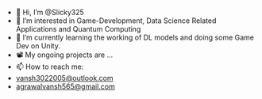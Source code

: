 - 👋 Hi, I’m @Slicky325
- 👀 I’m interested in Game-Development, Data Science Related Applications and Quantum Computing  
- 🌱 I’m currently learning the working of DL models and doing some Game Dev on Unity.
- 📽️ My ongoing projects are ...
- 📫 How to reach me:
- vansh3022005@outlook.com
- agrawalvansh565@gmail.com
